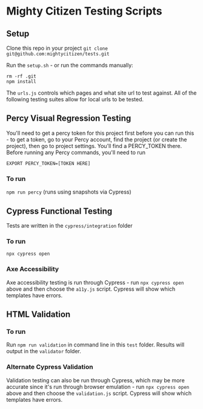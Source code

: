 # Mighty Citizen Testing Scripts

## Setup

Clone this repo in your project `git clone git@github.com:mightycitizen/tests.git`

Run the `setup.sh` - or run the commands manually:
```
rm -rf .git
npm install
```

The `urls.js` controls which pages and what site url to test against. All of the following testing suites allow for local urls to be tested.

## Percy Visual Regression Testing
You'll need to get a percy token for this project first before you can run this - to get a token, go to your Percy account, find the project (or create the project), then go to project settings. You'll find a PERCY_TOKEN there. Before running any Percy commands, you'll need to run

```EXPORT PERCY_TOKEN=[TOKEN HERE]```


### To run
`npm run percy` (runs using snapshots via Cypress)

## Cypress Functional Testing
Tests are written in the `cypress/integration` folder

### To run

```npx cypress open```

### Axe Accessibility

Axe accessibility testing is run through Cypress - run `npx cypress open` above and then choose the `a11y.js` script. Cypress will show which templates have errors.

## HTML Validation

### To run
Run `npm run validation` in command line in this `test` folder. Results will output in the `validator` folder.

### Alternate Cypress Validation
Validation testing can also be run through Cypress, which may be more accurate since it's run through browser emulation - run `npx cypress open` above and then choose the `validation.js` script. Cypress will show which templates have errors.

